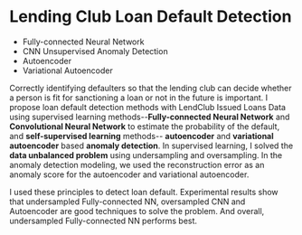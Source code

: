 # Lending Club Loan Default Detection
* Fully-connected Neural Network
* CNN
Unsupervised Anomaly Detection
* Autoencoder
* Variational Autoencoder

Correctly identifying defaulters so that the lending club can decide whether a person is fit for sanctioning a loan or not in the future is important. I propose loan default detection methods with LendClub Issued Loans Data using supervised learning methods--**Fully-connected Neural Network** and **Convolutional Neural Network** to estimate the probability of the default, and **self-supervised learning** methods-- **autoencoder** and **variational autoencoder** based **anomaly detection**. In supervised learning, I solved the **data unbalanced problem** using undersampling and oversampling. In the anomaly detection modeling, we used the reconstruction error as an anomaly score for the autoencoder and variational autoencoder.

I used these principles to detect loan default. Experimental results show that undersampled Fully-connected NN, oversampled CNN and Autoencoder are good techniques to solve the problem. And overall, undersampled Fully-connected NN performs best.


